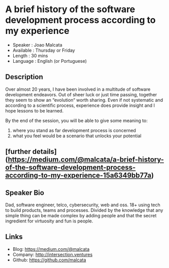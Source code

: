 A brief history of the software development process according to my experience
========================

* Speaker   : Joao Malcata
* Available : Thursday or Friday
* Length    : 30 mins
* Language  : English (or Portuguese)

Description
-----------

Over almost 20 years, I have been involved in a multitude of software development endeavors. Out of sheer luck or just time passing, together they seem to show an “evolution“ worth sharing. Even if not systematic and according to a scientific process, experience does provide insight and I hope lessons to be learned.

By the end of the session, you will be able to give some meaning to:
1. where you stand as far development process is concerned 
2. what you feel would be a scenario that unlocks your potential

[further details] (https://medium.com/@malcata/a-brief-history-of-the-software-development-process-according-to-my-experience-15a6349bb77a)
---------------

Speaker Bio
-----------

Dad, software engineer, telco, cybersecurity, web and oss.
18+ using tech to build products, teams and processes.
Divided by the knowledge that any simple thing can be made complex by adding people and that the secret ingredient for virtuosity and fun is people.

Links
-----

* Blog: https://medium.com/@malcata
* Company: http://intersection.ventures
* Github: https://github.com/malcata

